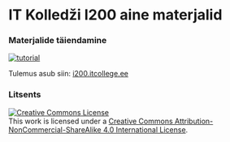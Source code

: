 # IT Kolledži I200 aine materjalid

### Materjalide täiendamine

[![tutorial](http://img.youtube.com/vi/2cLhpHSln5A/0.jpg)](https://youtu.be/2cLhpHSln5A)

Tulemus asub siin: [i200.itcollege.ee](http://i200.itcollege.ee)

### Litsents

<a rel="license" href="http://creativecommons.org/licenses/by-nc-sa/4.0/"><img alt="Creative Commons License" style="border-width:0" src="https://i.creativecommons.org/l/by-nc-sa/4.0/88x31.png" /></a><br />This work is licensed under a <a rel="license" href="http://creativecommons.org/licenses/by-nc-sa/4.0/">Creative Commons Attribution-NonCommercial-ShareAlike 4.0 International License</a>.
